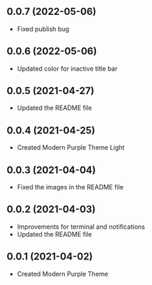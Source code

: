<a name="0.0.7"></a>
## 0.0.7 (2022-05-06)

- Fixed publish bug

<a name="0.0.6"></a>
## 0.0.6 (2022-05-06)

- Updated color for inactive title bar

<a name="0.0.5"></a>
## 0.0.5 (2021-04-27)

- Updated the README file

<a name="0.0.4"></a>
## 0.0.4 (2021-04-25)

- Created Modern Purple Theme Light

<a name="0.0.3"></a>
## 0.0.3 (2021-04-04)

- Fixed the images in the README file

<a name="0.0.2"></a>
## 0.0.2 (2021-04-03)

- Improvements for terminal and notifications
- Updated the README file

<a name="0.0.1"></a>
## 0.0.1 (2021-04-02)

- Created Modern Purple Theme
